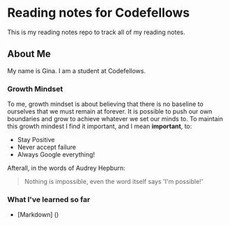 # Reading notes for Codefellows

This is my reading notes repo to track all of my reading notes.

## About Me

My name is Gina. I am a student at Codefellows.

### Growth Mindset

To me, growth mindset is about believing that there is no baseline to ourselves that we must remain at forever. It is possible to push our own boundaries and grow to achieve whatever we set our minds to. To maintain this growth mindest I find it important, and I mean **important**, to:

* Stay Positive
* Never accept failure
* Always Google everything!

Afterall, in the words of Audrey Hepburn:
> Nothing is impossible, even the word itself says 'I'm possible!'

### What I've learned so far

* [Markdown] ()
